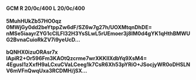 #### GCM R 20/0c/400 L 20/0c/400
**5MuhHUkZb57HO0qz**<br/>**0MWjGy0dd2beYtppZw6dF/SZ6w7g27h/UOXMtqnDhDE=**<br/>**nMSe5iaayrZYG1cCILFl32H3YsSLwL5rUEmoer3j8IM0d4gYK1qHthBMWUG2BvnaCuioRkZV7i9yeUcD...**<br/><br/>
**bQNHX0izuORAsr7x**<br/>**lApiR2+Or596Fm3KAOtQzcrme7wrXKKlIXdbYq9XsM4=**<br/>**4Egusl1zXxfH9aLCxuCVaLCeeg1k7CsR6Xh53pYRiO+JSocjyWR0oDHSLNV6mVFnQwqUxa3RCDMH/jSX...**